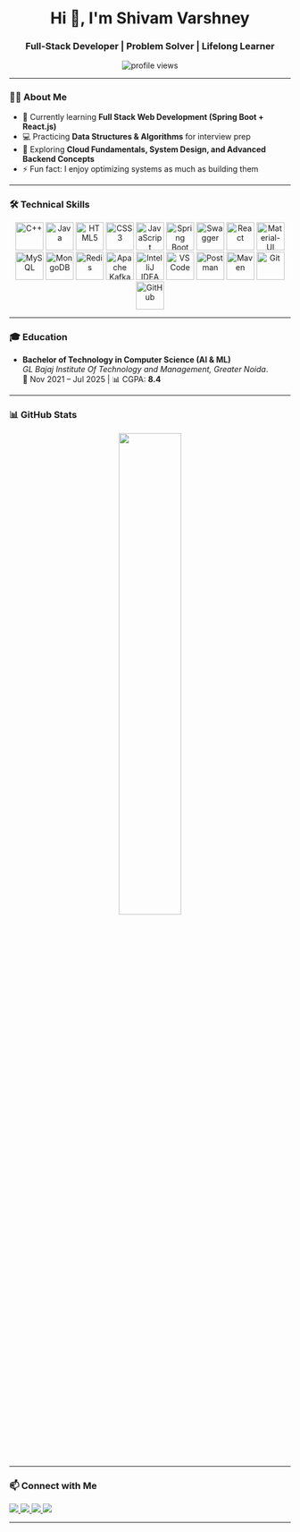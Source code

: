 <!-- Profile Header -->

<h1 align="center">Hi 👋, I'm Shivam Varshney</h1>
<h3 align="center">Full-Stack Developer | Problem Solver | Lifelong Learner</h3>

<!-- Profile Views -->

<p align="center">
  <img src="https://komarev.com/ghpvc/?username=shivamvarshneyy&label=Profile%20views&color=0e75b6&style=flat" alt="profile views" />
</p>

---

<!-- About Me Section -->

### 👨‍💻 About Me

* 🌱 Currently learning **Full Stack Web Development (Spring Boot + React.js)**
* 💻 Practicing **Data Structures & Algorithms** for interview prep
* 🔭 Exploring **Cloud Fundamentals, System Design, and Advanced Backend Concepts**
* ⚡ Fun fact: I enjoy optimizing systems as much as building them

---

<!-- Technical Skills -->

### 🛠️ Technical Skills

<p align="center">
  <!-- Programming Languages -->
  <img src="https://cdn.jsdelivr.net/gh/devicons/devicon/icons/cplusplus/cplusplus-plain.svg" width="50" height="50" title="C++" />
  <img src="https://cdn.jsdelivr.net/gh/devicons/devicon/icons/java/java-plain.svg" width="50" height="50" title="Java" />
  <img src="https://cdn.jsdelivr.net/gh/devicons/devicon/icons/html5/html5-plain.svg" width="50" height="50" title="HTML5" />
  <img src="https://cdn.jsdelivr.net/gh/devicons/devicon/icons/css3/css3-plain.svg" width="50" height="50" title="CSS3" />
  <img src="https://cdn.jsdelivr.net/gh/devicons/devicon/icons/javascript/javascript-plain.svg" width="50" height="50" title="JavaScript" />

  <!-- Backend -->
  <img src="https://cdn.jsdelivr.net/gh/devicons/devicon/icons/spring/spring-original.svg" width="50" height="50" title="Spring Boot" />
  <img src="https://cdn.jsdelivr.net/gh/devicons/devicon/icons/swagger/swagger-original.svg" width="50" height="50" title="Swagger" />

  <!-- Frontend -->
  <img src="https://cdn.jsdelivr.net/gh/devicons/devicon/icons/react/react-original.svg" width="50" height="50" title="React" />
  <img src="https://cdn.jsdelivr.net/gh/devicons/devicon/icons/materialui/materialui-original.svg" width="50" height="50" title="Material-UI" />

  <!-- Databases -->
  <img src="https://cdn.jsdelivr.net/gh/devicons/devicon/icons/mysql/mysql-plain.svg" width="50" height="50" title="MySQL" />
  <img src="https://cdn.jsdelivr.net/gh/devicons/devicon/icons/mongodb/mongodb-plain.svg" width="50" height="50" title="MongoDB" />
  <img src="https://cdn.jsdelivr.net/gh/devicons/devicon/icons/redis/redis-plain.svg" width="50" height="50" title="Redis" />

  <!-- Messaging / Streaming -->
  <img src="https://cdn.jsdelivr.net/gh/devicons/devicon/icons/apachekafka/apachekafka-original.svg" width="50" height="50" title="Apache Kafka" />

  <!-- Tools -->
  <img src="https://cdn.jsdelivr.net/gh/devicons/devicon/icons/intellij/intellij-plain.svg" width="50" height="50" title="IntelliJ IDEA" />
  <img src="https://cdn.jsdelivr.net/gh/devicons/devicon/icons/vscode/vscode-original.svg" width="50" height="50" title="VS Code" />
  <img src="https://cdn.jsdelivr.net/gh/devicons/devicon/icons/postman/postman-original.svg" width="50" height="50" title="Postman" />
  <img src="https://cdn.jsdelivr.net/gh/devicons/devicon/icons/maven/maven-original.svg" width="50" height="50" title="Maven" />
  <img src="https://cdn.jsdelivr.net/gh/devicons/devicon/icons/git/git-plain.svg" width="50" height="50" title="Git" />
  <img src="https://cdn.jsdelivr.net/gh/devicons/devicon/icons/github/github-original.svg" width="50" height="50" title="GitHub" />
</p>


---

<!-- Education -->

### 🎓 Education

* **Bachelor of Technology in Computer Science (AI & ML)**<br>
  *GL Bajaj Institute Of Technology and Management, Greater Noida*.<br>
  📅 Nov 2021 – Jul 2025 | 📊 CGPA: **8.4**

---

<!-- GitHub Stats -->

### 📊 GitHub Stats

<p align="center">
  <img src="https://github-readme-streak-stats.herokuapp.com/?user=shivamvarshneyy&theme=tokyonight" width="47%" height="47%" />
  <!-- <img src="https://github-readme-stats.vercel.app/api/top-langs/?username=shivamvarshneyy&layout=compact&theme=tokyonight" width="50%" height="45%"/> -->
</p>

---

<!-- Connect with Me -->

### 📫 Connect with Me
 
<p align="left">
  <a href="https://www.linkedin.com/in/shivam-varshney-38221916b" target="_blank">
    <img src="https://img.shields.io/badge/LinkedIn-%230077B5.svg?&style=for-the-badge&logo=linkedin&logoColor=white" />
  </a>
  <a href="mailto:shivamvarshney1506@gmail.com" target="_blank">
    <img src="https://img.shields.io/badge/Gmail-D14836?style=for-the-badge&logo=gmail&logoColor=white" />
  </a>
  <a href="https://github.com/shivamvarshneyy" target="_blank">
    <img src="https://img.shields.io/badge/GitHub-100000?style=for-the-badge&logo=github&logoColor=white" />
  </a>
  <a href="https://shivamvarshney.netlify.app/" target="_blank">
    <img src="https://img.shields.io/badge/Portfolio-%2312100E.svg?&style=for-the-badge&logo=react&logoColor=61DAFB" />
  </a>
</p>


---
